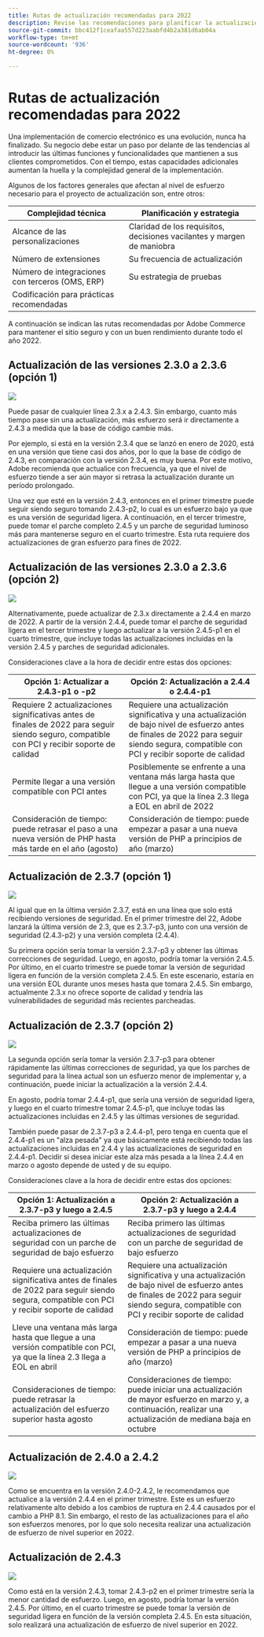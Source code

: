 ```yaml
---
title: Rutas de actualización recomendadas para 2022
description: Revise las recomendaciones para planificar la actualización de Adobe Commerce o Magento Open Source en 2022.
source-git-commit: bbc412f1ceafaa557d223aabfd4b2a381d6ab04a
workflow-type: tm+mt
source-wordcount: '936'
ht-degree: 0%

---
```



# Rutas de actualización recomendadas para 2022

Una implementación de comercio electrónico es una evolución, nunca ha finalizado. Su negocio debe estar un paso por delante de las tendencias al introducir las últimas funciones y funcionalidades que mantienen a sus clientes comprometidos. Con el tiempo, estas capacidades adicionales aumentan la huella y la complejidad general de la implementación.

Algunos de los factores generales que afectan al nivel de esfuerzo necesario para el proyecto de actualización son, entre otros:

| Complejidad técnica | Planificación y estrategia |
|-----------------------------------------------------------|--------------------------------------------------------------|
| Alcance de las personalizaciones | Claridad de los requisitos, decisiones vacilantes y margen de maniobra |
| Número de extensiones | Su frecuencia de actualización |
| Número de integraciones con terceros (OMS, ERP) | Su estrategia de pruebas |
| Codificación para prácticas recomendadas |  |

A continuación se indican las rutas recomendadas por Adobe Commerce para mantener el sitio seguro y con un buen rendimiento durante todo el año 2022.

## Actualización de las versiones 2.3.0 a 2.3.6 (opción 1)

![](../../assets/upgrade-guide/2.3.0-2.3.6-option1.png)

Puede pasar de cualquier línea 2.3.x a 2.4.3. Sin embargo, cuanto más tiempo pase sin una actualización, más esfuerzo será ir directamente a 2.4.3 a medida que la base de código cambie más.

Por ejemplo, si está en la versión 2.3.4 que se lanzó en enero de 2020, está en una versión que tiene casi dos años, por lo que la base de código de 2.4.3, en comparación con la versión 2.3.4, es muy buena. Por este motivo, Adobe recomienda que actualice con frecuencia, ya que el nivel de esfuerzo tiende a ser aún mayor si retrasa la actualización durante un período prolongado.

Una vez que esté en la versión 2.4.3, entonces en el primer trimestre puede seguir siendo seguro tomando 2.4.3-p2, lo cual es un esfuerzo bajo ya que es una versión de seguridad ligera. A continuación, en el tercer trimestre, puede tomar el parche completo 2.4.5 y un parche de seguridad luminoso más para mantenerse seguro en el cuarto trimestre. Esta ruta requiere dos actualizaciones de gran esfuerzo para fines de 2022.

## Actualización de las versiones 2.3.0 a 2.3.6 (opción 2)

![](../../assets/upgrade-guide/2.3.0-2.3.6-option2.png)

Alternativamente, puede actualizar de 2.3.x directamente a 2.4.4 en marzo de 2022. A partir de la versión 2.4.4, puede tomar el parche de seguridad ligera en el tercer trimestre y luego actualizar a la versión 2.4.5-p1 en el cuarto trimestre, que incluye todas las actualizaciones incluidas en la versión 2.4.5 y parches de seguridad adicionales.

Consideraciones clave a la hora de decidir entre estas dos opciones:

| Opción 1: Actualizar a 2.4.3-p1 o -p2 | Opción 2: Actualización a 2.4.4 o 2.4.4-p1 |
|--------------------------------------------------------------------------------------------------------------------|--------------------------------------------------------------------------------------------------------------------------------------------------|
| Requiere 2 actualizaciones significativas antes de finales de 2022 para seguir siendo seguro, compatible con PCI y recibir soporte de calidad | Requiere una actualización significativa y una actualización de bajo nivel de esfuerzo antes de finales de 2022 para seguir siendo segura, compatible con PCI y recibir soporte de calidad |
| Permite llegar a una versión compatible con PCI antes | Posiblemente se enfrente a una ventana más larga hasta que llegue a una versión compatible con PCI, ya que la línea 2.3 llega a EOL en abril de 2022 |
| Consideración de tiempo: puede retrasar el paso a una nueva versión de PHP hasta más tarde en el año (agosto) | Consideración de tiempo: puede empezar a pasar a una nueva versión de PHP a principios de año (marzo) |

## Actualización de 2.3.7 (opción 1)

![](../../assets/upgrade-guide/2.3.7-option1.png)

Al igual que en la última versión 2.3.7, está en una línea que solo está recibiendo versiones de seguridad. En el primer trimestre del 22, Adobe lanzará la última versión de 2.3, que es 2.3.7-p3, junto con una versión de seguridad (2.4.3-p2) y una versión completa (2.4.4).

Su primera opción sería tomar la versión 2.3.7-p3 y obtener las últimas correcciones de seguridad. Luego, en agosto, podría tomar la versión 2.4.5. Por último, en el cuarto trimestre se puede tomar la versión de seguridad ligera en función de la versión completa 2.4.5. En este escenario, estaría en una versión EOL durante unos meses hasta que tomara 2.4.5. Sin embargo, actualmente 2.3.x no ofrece soporte de calidad y tendría las vulnerabilidades de seguridad más recientes parcheadas.

## Actualización de 2.3.7 (opción 2)

![](../../assets/upgrade-guide/2.3.7-option2.png)

La segunda opción sería tomar la versión 2.3.7-p3 para obtener rápidamente las últimas correcciones de seguridad, ya que los parches de seguridad para la línea actual son un esfuerzo menor de implementar y, a continuación, puede iniciar la actualización a la versión 2.4.4.

En agosto, podría tomar 2.4.4-p1, que sería una versión de seguridad ligera, y luego en el cuarto trimestre tomar 2.4.5-p1, que incluye todas las actualizaciones incluidas en 2.4.5 y las últimas versiones de seguridad.

También puede pasar de 2.3.7-p3 a 2.4.4-p1, pero tenga en cuenta que el 2.4.4-p1 es un &quot;alza pesada&quot; ya que básicamente está recibiendo todas las actualizaciones incluidas en 2.4.4 y las actualizaciones de seguridad en 2.4.4-p1. Decidir si desea iniciar este alza más pesada a la línea 2.4.4 en marzo o agosto depende de usted y de su equipo.

Consideraciones clave a la hora de decidir entre estas dos opciones:

| Opción 1: Actualización a 2.3.7-p3 y luego a 2.4.5 | Opción 2: Actualización a 2.3.7-p3 y luego a 2.4.4 |
|--------------------------------------------------------------------------------------------------------------------|-----------------------------------------------------------------------------------------------------------------------------------------------------|
| Reciba primero las últimas actualizaciones de seguridad con un parche de seguridad de bajo esfuerzo | Reciba primero las últimas actualizaciones de seguridad con un parche de seguridad de bajo esfuerzo |
| Requiere una actualización significativa antes de finales de 2022 para seguir siendo segura, compatible con PCI y recibir soporte de calidad | Requiere una actualización significativa y una actualización de bajo nivel de esfuerzo antes de finales de 2022 para seguir siendo segura, compatible con PCI y recibir soporte de calidad |
| Lleve una ventana más larga hasta que llegue a una versión compatible con PCI, ya que la línea 2.3 llega a EOL en abril | Consideración de tiempo: puede empezar a pasar a una nueva versión de PHP a principios de año (marzo) |
| Consideraciones de tiempo: puede retrasar la actualización del esfuerzo superior hasta agosto | Consideraciones de tiempo: puede iniciar una actualización de mayor esfuerzo en marzo y, a continuación, realizar una actualización de mediana baja en octubre |

## Actualización de 2.4.0 a 2.4.2

![](../../assets/upgrade-guide/2.4.0-2.4.2.png)

Como se encuentra en la versión 2.4.0-2.4.2, le recomendamos que actualice a la versión 2.4.4 en el primer trimestre. Este es un esfuerzo relativamente alto debido a los cambios de ruptura en 2.4.4 causados por el cambio a PHP 8.1. Sin embargo, el resto de las actualizaciones para el año son esfuerzos menores, por lo que solo necesita realizar una actualización de esfuerzo de nivel superior en 2022.

## Actualización de 2.4.3

![](../../assets/upgrade-guide/2.4.3.png)

Como está en la versión 2.4.3, tomar 2.4.3-p2 en el primer trimestre sería la menor cantidad de esfuerzo. Luego, en agosto, podría tomar la versión 2.4.5. Por último, en el cuarto trimestre se puede tomar la versión de seguridad ligera en función de la versión completa 2.4.5. En esta situación, solo realizará una actualización de esfuerzo de nivel superior en 2022.
